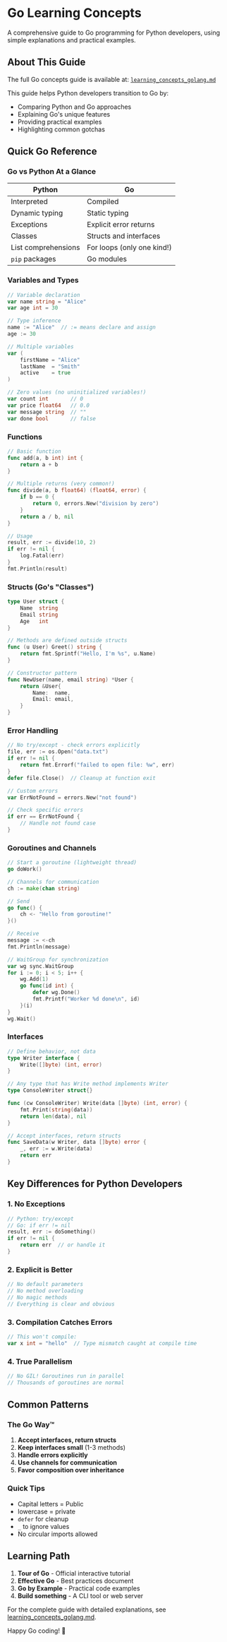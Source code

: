 # Go Learning Concepts

A comprehensive guide to Go programming for Python developers, using simple explanations and practical examples.

## About This Guide

The full Go concepts guide is available at: [`learning_concepts_golang.md`](https://github.com/YOUR_USERNAME/learning/blob/main/learning_concepts_golang.md)

This guide helps Python developers transition to Go by:
- Comparing Python and Go approaches
- Explaining Go's unique features
- Providing practical examples
- Highlighting common gotchas

## Quick Go Reference

### Go vs Python At a Glance

| Python | Go |
|--------|-----|
| Interpreted | Compiled |
| Dynamic typing | Static typing |
| Exceptions | Explicit error returns |
| Classes | Structs and interfaces |
| List comprehensions | For loops (only one kind!) |
| `pip` packages | Go modules |

### Variables and Types

```go
// Variable declaration
var name string = "Alice"
var age int = 30

// Type inference
name := "Alice"  // := means declare and assign
age := 30

// Multiple variables
var (
    firstName = "Alice"
    lastName  = "Smith"
    active    = true
)

// Zero values (no uninitialized variables!)
var count int       // 0
var price float64   // 0.0
var message string  // ""
var done bool       // false
```

### Functions

```go
// Basic function
func add(a, b int) int {
    return a + b
}

// Multiple returns (very common!)
func divide(a, b float64) (float64, error) {
    if b == 0 {
        return 0, errors.New("division by zero")
    }
    return a / b, nil
}

// Usage
result, err := divide(10, 2)
if err != nil {
    log.Fatal(err)
}
fmt.Println(result)
```

### Structs (Go's "Classes")

```go
type User struct {
    Name  string
    Email string
    Age   int
}

// Methods are defined outside structs
func (u User) Greet() string {
    return fmt.Sprintf("Hello, I'm %s", u.Name)
}

// Constructor pattern
func NewUser(name, email string) *User {
    return &User{
        Name:  name,
        Email: email,
    }
}
```

### Error Handling

```go
// No try/except - check errors explicitly
file, err := os.Open("data.txt")
if err != nil {
    return fmt.Errorf("failed to open file: %w", err)
}
defer file.Close()  // Cleanup at function exit

// Custom errors
var ErrNotFound = errors.New("not found")

// Check specific errors
if err == ErrNotFound {
    // Handle not found case
}
```

### Goroutines and Channels

```go
// Start a goroutine (lightweight thread)
go doWork()

// Channels for communication
ch := make(chan string)

// Send
go func() {
    ch <- "Hello from goroutine!"
}()

// Receive
message := <-ch
fmt.Println(message)

// WaitGroup for synchronization
var wg sync.WaitGroup
for i := 0; i < 5; i++ {
    wg.Add(1)
    go func(id int) {
        defer wg.Done()
        fmt.Printf("Worker %d done\n", id)
    }(i)
}
wg.Wait()
```

### Interfaces

```go
// Define behavior, not data
type Writer interface {
    Write([]byte) (int, error)
}

// Any type that has Write method implements Writer
type ConsoleWriter struct{}

func (cw ConsoleWriter) Write(data []byte) (int, error) {
    fmt.Print(string(data))
    return len(data), nil
}

// Accept interfaces, return structs
func SaveData(w Writer, data []byte) error {
    _, err := w.Write(data)
    return err
}
```

## Key Differences for Python Developers

### 1. No Exceptions
```go
// Python: try/except
// Go: if err != nil
result, err := doSomething()
if err != nil {
    return err  // or handle it
}
```

### 2. Explicit is Better
```go
// No default parameters
// No method overloading
// No magic methods
// Everything is clear and obvious
```

### 3. Compilation Catches Errors
```go
// This won't compile:
var x int = "hello"  // Type mismatch caught at compile time
```

### 4. True Parallelism
```go
// No GIL! Goroutines run in parallel
// Thousands of goroutines are normal
```

## Common Patterns

### The Go Way™

1. **Accept interfaces, return structs**
2. **Keep interfaces small** (1-3 methods)
3. **Handle errors explicitly**
4. **Use channels for communication**
5. **Favor composition over inheritance**

### Quick Tips

- Capital letters = Public
- lowercase = private
- `defer` for cleanup
- `_` to ignore values
- No circular imports allowed

## Learning Path

1. **Tour of Go** - Official interactive tutorial
2. **Effective Go** - Best practices document
3. **Go by Example** - Practical code examples
4. **Build something** - A CLI tool or web server

For the complete guide with detailed explanations, see [learning_concepts_golang.md](https://github.com/YOUR_USERNAME/learning/blob/main/learning_concepts_golang.md).

Happy Go coding! 🐹